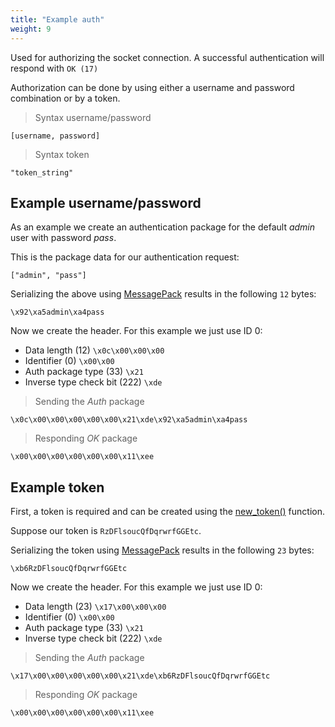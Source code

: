 ```yaml
---
title: "Example auth"
weight: 9
---
```


Used for authorizing the socket connection. A successful authentication will respond with `OK (17)`

Authorization can be done by using either a username and password combination or by a token.

> Syntax username/password

```none
[username, password]
```

> Syntax token

```none
"token_string"
```

## Example username/password

As an example we create an authentication package for the default *admin* user with password *pass*.

This is the package data for our authentication request:

`["admin", "pass"]`

Serializing the above using [MessagePack](https://msgpack.org) results in the following `12` bytes:

`\x92\xa5admin\xa4pass`

Now we create the header. For this example we just use ID 0:

- Data length (12) `\x0c\x00\x00\x00`
- Identifier (0) `\x00\x00`
- Auth package type (33) `\x21`
- Inverse type check bit (222) `\xde`

> Sending the *Auth* package

```
\x0c\x00\x00\x00\x00\x00\x21\xde\x92\xa5admin\xa4pass
```

> Responding *OK* package

```
\x00\x00\x00\x00\x00\x00\x11\xee
```

## Example token

First, a token is required and can be created using the [new_token()](../../../thingsdb-api/new_token) function.

Suppose our token is `RzDFlsoucQfDqrwrfGGEtc`.

Serializing the token using [MessagePack](https://msgpack.org) results in the following `23` bytes:

`\xb6RzDFlsoucQfDqrwrfGGEtc`

Now we create the header. For this example we just use ID 0:

- Data length (23) `\x17\x00\x00\x00`
- Identifier (0) `\x00\x00`
- Auth package type (33) `\x21`
- Inverse type check bit (222) `\xde`

> Sending the *Auth* package

```
\x17\x00\x00\x00\x00\x00\x21\xde\xb6RzDFlsoucQfDqrwrfGGEtc
```

> Responding *OK* package

```
\x00\x00\x00\x00\x00\x00\x11\xee
```